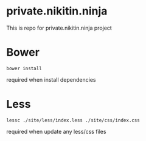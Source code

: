 # private.nikitin.ninja
This is repo for private.nikitin.ninja project

# Bower 
```
bower install
``` 
required when install dependencies

# Less
```
lessc ./site/less/index.less ./site/css/index.css
``` 
required when update any less/css files
